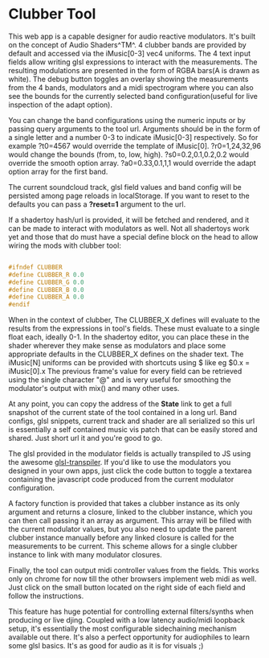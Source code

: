 # Clubber Tool #

This web app is a capable designer for audio reactive modulators. It's built on the concept of Audio Shaders^TM^. 4 clubber bands are provided by default and accessed via the iMusic[0-3] vec4 uniforms. The 4 text input fields allow writing glsl expressions to interact with the measurements. The resulting modulations are presented in the form of RGBA bars(A is drawn as white). The debug button toggles an overlay showing the measurements from the 4 bands, modulators and a midi spectrogram where you can also see the bounds for the currently selected band configuration(useful for live inspection of the adapt option).

You can change the band configurations using the numeric inputs or by passing query arguments to the tool url. Arguments should be in the form of a single letter and a number 0-3 to indicate iMusic[0-3] respectively. So for example ?t0=4567 would override the template of iMusic[0]. ?r0=1,24,32,96 would change the bounds (from, to, low, high). ?s0=0.2,0.1,0.2,0.2 would override the smooth option array. ?a0=0.33,0.1,1,1 would override the adapt option array for the first band.

The current soundcloud track, glsl field values and band config will be persisted among page reloads in localStorage. If you want to reset to the defaults you can pass a **?reset=1** argument to the url.

If a shadertoy hash/url is provided, it will be fetched and rendered, and it can be made to interact with modulators as well. Not all shadertoys work yet and those that do must have a special define block on the head to allow wiring the mods with clubber tool:

```cpp

#ifndef CLUBBER
#define CLUBBER_R 0.0
#define CLUBBER_G 0.0
#define CLUBBER_B 0.0
#define CLUBBER_A 0.0
#endif

```

When in the context of clubber, The CLUBBER_X defines will evaluate to the results from the expressions in tool's fields. These must evaluate to a single float each, ideally 0-1. In the shadertoy editor, you can place these in the shader wherever they make sense as modulators and place some appropriate defaults in the CLUBBER_X defines on the shader text. The iMusic[N] uniforms can be provided with shortcuts using $ like eg $0.x = iMusic[0].x The previous frame's value for every field can be retrieved using the single character "@" and is very useful for smoothing the modulator's output with mix() and many other uses.

At any point, you can copy the address of the **State** link to get a full snapshot of the current state of the tool contained in a long url. Band configs, glsl snippets, current track and shader are all serialized so this url is essentially a self contained music vis patch that can be easily stored and shared. Just short url it and you're good to go.

The glsl provided in the modulator fields is actually transpiled to JS using the awesome [glsl-transpiler](https://github.com/stackgl/glsl-transpiler). If you'd like to use the modulators you designed in your own apps, just click the code button to toggle a textarea containing the javascript code produced from the current modulator configuration. 

A factory function is provided that takes a clubber instance as its only argument and returns a closure, linked to the clubber instance, which you can then call passing it an array as argument. This array will be filled with the current modulator values, but you also need to update the parent clubber instance manually before any linked closure is called for the measurements to be current. This scheme allows for a single clubber instance to link with many modulator closures.

Finally, the tool can output midi controller values from the fields. This works only on chrome for now till the other browsers implement web midi as well. Just click on the small button located on the right side of each field and follow the instructions. 

This feature has huge potential for controlling external filters/synths when producing or live djing. Coupled with a low latency audio/midi loopback setup, it's essentially the most configurable sidechaining mechanism available out there. It's also a perfect opportunity for audiophiles to learn some glsl basics. It's as good for audio as it is for visuals ;)